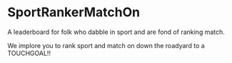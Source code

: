 # SportRankerMatchOn
A leaderboard for folk who dabble in sport and are fond of ranking match.

We implore you to rank sport and match on down the roadyard to a TOUCHGOAL!!
